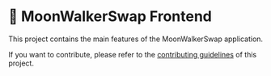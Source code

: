 # 🚀 MoonWalkerSwap Frontend

This project contains the main features of the MoonWalkerSwap application.

If you want to contribute, please refer to the [contributing guidelines](./CONTRIBUTING.md) of this project.
